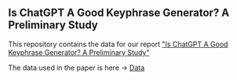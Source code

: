 ## Is ChatGPT A Good Keyphrase Generator? A Preliminary Study
This repository contains the data for our report ["Is ChatGPT A Good Keyphrase Generator? A Preliminary Study"](https://arxiv.org/abs/2303.13001)

The data used in the paper is here -> [Data](https://drive.google.com/drive/folders/1a36Fu7FqDUtR_rgRCiIRNg1j2Uw45jdc?usp=drive_link)

